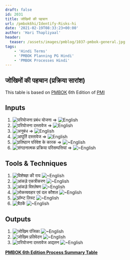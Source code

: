 ```yaml
---
draft: false
id: 2031   
title: जोखिमों की पहचान
url: /pmbok6hi/Identify-Risks-hi
date: '2021-02-19T08:33:23+00:00'
author: 'Hari Thapliyaal'
header:
  teaser: /assets/images/pmblog/1037-pmbok-general.jpg
tags:
    - 'Hindi Terms'
    - 'PMBOK Planning PG Hindi'
    - 'PMBOK Processes Hindi'
---
```


## जोखिमों की पहचान (प्रक्रिया सारांश)

This table is based on [PMBOK](https://www.pmi.org/pmbok-guide-standards) 6th Edition of [PMI](https:/www.pmi.org)

## Inputs

1.  ![परियोजना प्रबंध योजना](/pmbok6hi/pmbok6hi/project-management-plan-hi) => ![English](/pmbok6/project-management-plan)
2.  ![परियोजना दस्तावेज](/pmbok6hi/pmbok6hi/project-documents-hi)  => ![English](/pmbok6/project-documents)
3.  ![अनुबंध](/pmbok6hi/pmbok6hi/agreements-hi)  => ![English](/pmbok6hi/pmbok6/agreements)
4.  ![आपूर्ति दस्तावेज](/pmbok6hi/pmbok6hi/procurement-documentation-hi)  => ![English](/pmbok6/procurement-documentation)
5.  ![प्रतिष्ठान परिवेश के कारक](/pmbok6hi/pmbok6hi/enterprise-environmental-factors-hi)  => ![~English](/pmbok6/enterprise-environmental-factors)
6.  ![संगठनात्मक प्रक्रिया परिसम्पत्तियां](/pmbok6hi/pmbok6hi/organizational-process-assets-hi)  => ![~English](/pmbok6/organizational-process-assets)

## Tools &amp; Techniques

1.  ![विशेषज्ञ की राय](/pmbok6hi/pmbok6hi/expert-judgement-hi) ![~English](/pmbok6/expert-judgement)
2.  ![आंकड़े एकत्रीकरण](/pmbok6hi/pmbok6hi/data-gathering-hi) ![~English](/pmbok6/data-gathering)
3.  ![आंकड़े विश्लेषण](/pmbok6hi/pmbok6hi/data-analysis-hi) ![~English](/pmbok6/data-analysis)
4.  ![लोकव्यवहार एवं दल कौशल](/pmbok6hi/pmbok6hi/interpersonal-and-team-skills-hi) ![~English](/pmbok6/interpersonal-and-team-skills)
5.  ![प्रॉम्प्ट लिस्ट](/pmbok6hi/pmbok6hi/prompt-lists-hi) ![~English](/pmbok6/prompt-lists)
6.  ![बैठकें](/pmbok6hi/pmbok6hi/meetings-hi) ![~English](/pmbok6/meetings)

## Outputs

1.  ![जोखिम पंजिका](/pmbok6hi/pmbok6hi/risk-register-hi) ![~English](/pmbok6/risk-register)
2.  ![जोखिम प्रतिवेदन](/pmbok6hi/pmbok6hi/risk-report-hi) ![~English](/pmbok6/risk-report)
3. ![परियोजना दस्तावेज अद्यतन](/pmbok6hi/pmbok6hi/project-documents-updates-hi) ![~English](/pmbok6/project-documents-updates)

**[PMBOK 6th Edition Process Summary Table](/pmbok6hi/pmbok6hi/process-groups-and-processes-in-pmbok6/)**